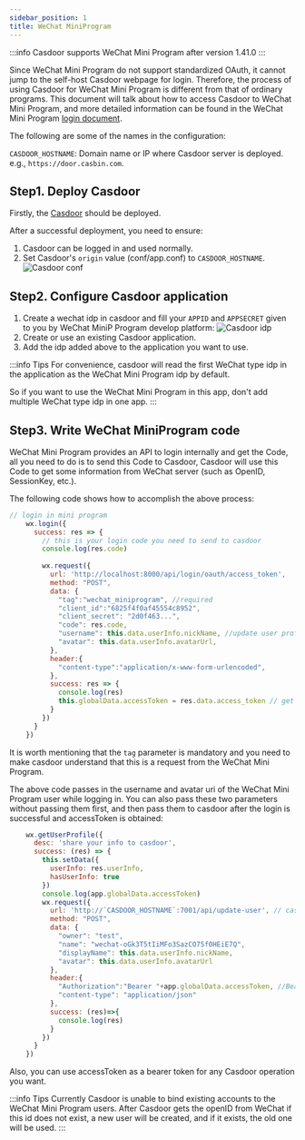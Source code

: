 ```yaml
---
sidebar_position: 1
title: WeChat MiniProgram
---
```


:::info 
Casdoor supports WeChat Mini Program after version 1.41.0
:::

Since WeChat Mini Program do not support standardized OAuth, it cannot jump to the self-host Casdoor webpage for login. Therefore, the process of using Casdoor for WeChat Mini Program is different from that of ordinary programs. This document will talk about how to access Casdoor to WeChat Mini Program, and more detailed information can be found in the WeChat Mini Program [login document](https://developers.weixin.qq.com/miniprogram/dev/framework/open-ability/login.html).

The following are some of the names in the configuration:

`CASDOOR_HOSTNAME`: Domain name or IP where Casdoor server is deployed. e.g., `https://door.casbin.com`.

## Step1. Deploy Casdoor
Firstly, the [Casdoor](/docs/basic/server-installation) should be deployed. 

After a successful deployment, you need to ensure:
1. Casdoor can be logged in and used normally.
2. Set Casdoor's `origin` value (conf/app.conf) to `CASDOOR_HOSTNAME`.
![Casdoor conf](/img/casdoor_origin.png)

## Step2. Configure Casdoor application
1. Create a wechat idp in casdoor and fill your `APPID` and `APPSECRET` given to you by WeChat MiniP Program develop platform:
![Casdoor idp](/img/casdoor_mp.png)
2. Create or use an existing Casdoor application.
3. Add the idp added above to the application you want to use.

:::info Tips
For convenience, casdoor will read the first WeChat type idp in the application as the WeChat Mini Program idp by default.

So if you want to use the WeChat Mini Program in this app, don't add multiple WeChat type idp in one app.
:::

## Step3. Write WeChat MiniProgram code
WeChat Mini Program provides an API to login internally and get the Code, all you need to do is to send this Code to Casdoor,
Casdoor will use this Code to get some information from WeChat server (such as OpenID, SessionKey, etc.).

The following code shows how to accomplish the above process:

```js
// login in mini program
    wx.login({
      success: res => {
        // this is your login code you need to send to casdoor
        console.log(res.code)
        
        wx.request({
          url: 'http://localhost:8000/api/login/oauth/access_token',
          method: "POST",
          data: {
            "tag":"wechat_miniprogram", //required
            "client_id":"6825f4f0af45554c8952",
            "client_secret": "2d0f463...",
            "code": res.code,
            "username": this.data.userInfo.nickName, //update user profile, when you login.
            "avatar": this.data.userInfo.avatarUrl,
          },
          header:{
            "content-type":"application/x-www-form-urlencoded",
          },
          success: res => {
            console.log(res)
            this.globalData.accessToken = res.data.access_token // get casdoor's accessToken
          }
        })
      }
    })
```
It is worth mentioning that the `tag` parameter is mandatory and you need to make casdoor understand that this is a request from the WeChat Mini Program.

The above code passes in the username and avatar uri of the WeChat Mini Program user while logging in. You can also pass these two parameters without passing them first, and then pass them to casdoor after the login is successful and accessToken is obtained:
```js
    wx.getUserProfile({
      desc: 'share your info to casdoor', 
      success: (res) => {
        this.setData({
          userInfo: res.userInfo,
          hasUserInfo: true
        })
        console.log(app.globalData.accessToken)
        wx.request({
          url: 'http://`CASDOOR_HOSTNAME`:7001/api/update-user', // casdoor uri
          method: "POST",
          data: {
            "owner": "test",
            "name": "wechat-oGk3T5tIiMFo3SazCO75f0HEiE7Q",
            "displayName": this.data.userInfo.nickName,
            "avatar": this.data.userInfo.avatarUrl
          },
          header:{
            "Authorization":"Bearer "+app.globalData.accessToken, //Bearer token
            "content-type": "application/json"
          },
          success: (res)=>{
            console.log(res)
          }
        })
      }
    })
```

Also, you can use accessToken as a bearer token for any Casdoor operation you want.

:::info Tips
Currently Casdoor is unable to bind existing accounts to the WeChat Mini Program users. After Casdoor gets the openID from WeChat if this id does not exist, a new user will be created, and if it exists, the old one will be used.
:::